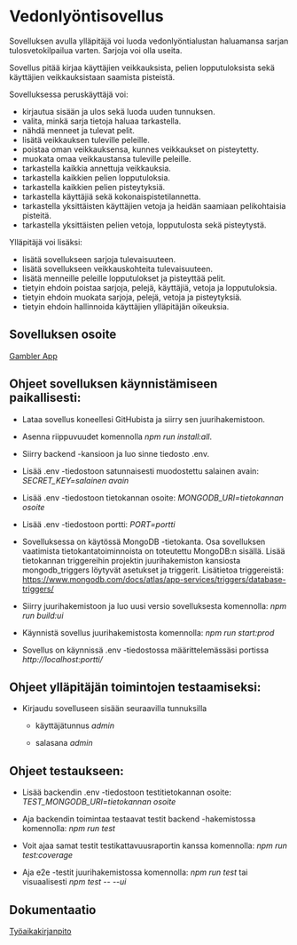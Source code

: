 # Vedonlyöntisovellus

Sovelluksen avulla ylläpitäjä voi luoda vedonlyöntialustan haluamansa sarjan tulosvetokilpailua varten. Sarjoja voi olla useita.

Sovellus pitää kirjaa käyttäjien veikkauksista, pelien lopputuloksista sekä käyttäjien veikkauksistaan saamista pisteistä.


Sovelluksessa peruskäyttäjä voi:

* kirjautua sisään ja ulos sekä luoda uuden tunnuksen.
* valita, minkä sarja tietoja haluaa tarkastella.
* nähdä menneet ja tulevat pelit.
* lisätä veikkauksen tuleville peleille.
* poistaa oman veikkauksensa, kunnes veikkaukset on pisteytetty.
* muokata omaa veikkaustansa tuleville peleille.
* tarkastella kaikkia annettuja veikkauksia.
* tarkastella kaikkien pelien lopputuloksia. 
* tarkastella kaikkien pelien pisteytyksiä.
* tarkastella käyttäjiä sekä kokonaispistetilannetta.
* tarkastella yksittäisten käyttäjien vetoja ja heidän saamiaan pelikohtaisia pisteitä.
* tarkastella yksittäisten pelien vetoja, lopputulosta sekä pisteytystä.


Ylläpitäjä voi lisäksi:

* lisätä sovellukseen sarjoja tulevaisuuteen.
* lisätä sovellukseen veikkauskohteita tulevaisuuteen.
* lisätä menneille peleille lopputulokset ja pisteyttää pelit.
* tietyin ehdoin poistaa sarjoja, pelejä, käyttäjiä, vetoja ja lopputuloksia.
* tietyin ehdoin muokata sarjoja, pelejä, vetoja ja pisteytyksiä.
* tietyin ehdoin hallinnoida käyttäjien ylläpitäjän oikeuksia.

## Sovelluksen osoite

[Gambler App](https://gambler-wjy2.onrender.com)


## Ohjeet sovelluksen käynnistämiseen paikallisesti:

- Lataa sovellus koneellesi GitHubista ja siirry sen juurihakemistoon.

- Asenna riippuvuudet komennolla *npm run install:all*.

- Siirry backend -kansioon ja luo sinne tiedosto .env.

- Lisää .env -tiedostoon satunnaisesti muodostettu salainen avain: *SECRET_KEY=salainen avain*

- Lisää .env -tiedostoon tietokannan osoite: *MONGODB_URI=tietokannan osoite*

- Lisää .env -tiedostoon portti: *PORT=portti*

- Sovelluksessa on käytössä MongoDB -tietokanta. Osa sovelluksen vaatimista tietokantatoiminnoista on toteutettu MongoDB:n sisällä. Lisää tietokannan triggereihin projektin juurihakemiston kansiosta mongodb_triggers löytyvät asetukset ja triggerit. Lisätietoa triggereistä: https://www.mongodb.com/docs/atlas/app-services/triggers/database-triggers/ 

- Siirry juurihakemistoon ja luo uusi versio sovelluksesta komennolla: *npm run build:ui*

- Käynnistä sovellus juurihakemistosta komennolla: *npm run start:prod*

- Sovellus on käynnissä .env -tiedostossa määrittelemässäsi portissa *http://localhost:portti/*

## Ohjeet ylläpitäjän toimintojen testaamiseksi:  

- Kirjaudu sovelluseen sisään seuraavilla tunnuksilla

  - käyttäjätunnus *admin*

  - salasana *admin*

## Ohjeet testaukseen:

- Lisää backendin .env -tiedostoon testitietokannan osoite: *TEST_MONGODB_URI=tietokannan osoite*

- Aja backendin toimintaa testaavat testit backend -hakemistossa komennolla: *npm run test* 

- Voit ajaa samat testit testikattavuusraportin kanssa komennolla: *npm run test:coverage*

- Aja e2e -testit juurihakemistossa komennolla: *npm run test* tai visuaalisesti *npm test -- --ui*

## Dokumentaatio

[Työaikakirjanpito](https://github.com/Kaabero/Gambler/blob/main/dokumentaatio/tuntikirjanpito.md)